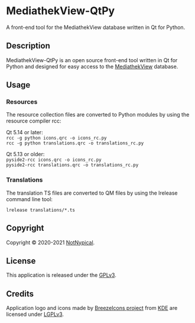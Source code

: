 
# MediathekView-QtPy

A front-end tool for the MediathekView database written in Qt for Python.


## Description

MediathekView-QtPy is an open source front-end tool written in Qt for Python and designed for easy access to the [MediathekView](https://mediathekview.de) database.


## Usage


### Resources

The resource collection files are converted to Python modules by using the resource compiler rcc:  

Qt 5.14 or later:  
```rcc -g python icons.qrc -o icons_rc.py```  
```rcc -g python translations.qrc -o translations_rc.py```

Qt 5.13 or older:  
```pyside2-rcc icons.qrc -o icons_rc.py```  
```pyside2-rcc translations.qrc -o translations_rc.py```


### Translations

The translation TS files are converted to QM files by using the lrelease command line tool:  

```lrelease translations/*.ts```  


## Copyright

Copyright &copy; 2020-2021 [NotNypical](https://notnypical.github.io).


## License

This application is released under the [GPLv3](https://www.gnu.org/licenses/gpl-3.0.en.html).


## Credits

Application logo and icons made by [BreezeIcons project](https://api.kde.org/frameworks/breeze-icons/html/index.html) from [KDE](https://kde.org)
are licensed under [LGPLv3](https://www.gnu.org/licenses/lgpl-3.0.en.html).
